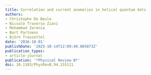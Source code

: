 ```yaml
---
title: Correlation and current anomalies in helical quantum dots
authors:
- Christophe De Beule
- Niccolò Traverso Ziani
- Mohammad Zarenia
- Bart Partoens
- Björn Trauzettel
date: '2016-10-01'
publishDate: '2025-10-14T12:09:40.865873Z'
publication_types:
- article-journal
publication: '*Physical Review B*'
doi: 10.1103/PhysRevB.94.155111
---
```

